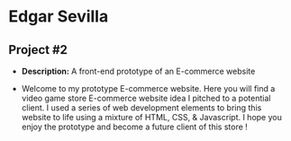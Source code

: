 # Edgar Sevilla


## Project #2

- <b>Description:</b>  A front-end prototype of an E-commerce website

- Welcome to my prototype E-commerce website. Here you will find a video game store E-commerce website idea I pitched to a potential client. I used a series of web development elements to bring this website to life using a mixture of HTML, CSS, & Javascript. I hope you enjoy the prototype and become a future client of this store !
